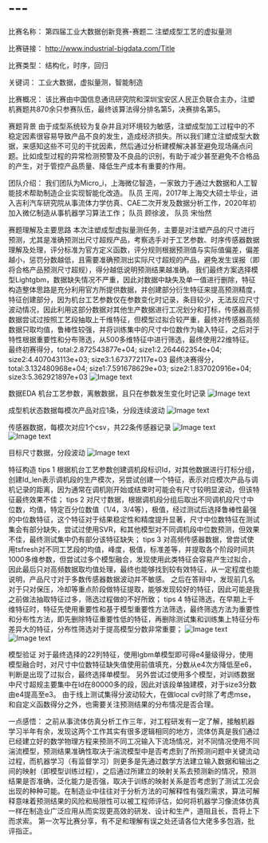 # ---

比赛名称：
第四届工业大数据创新竞赛-赛题二 注塑成型工艺的虚拟量测

比赛链接：
http://www.industrial-bigdata.com/Title

比赛类型：
结构化，时序，回归

关键词：
工业大数据，虚拟量测，智能制造

比赛概况：
该比赛由中国信息通讯研究院和深圳宝安区人民正负联合主办，注塑机赛题共870余只参赛队伍，最终该算法得分排名第5，决赛排名第5。

赛题背景
由于成型系统较为复杂并且对环境较为敏感，注塑成型加工过程中的不稳定因素很容易导致产品不良的发生，造成经济损失。所以我们建立注塑成型大数据，来感知这些不可见的干扰因素，然后通过分析建模解决甚至避免现场痛点问题。比如成型过程的异常检测预警及不良品的识别，有助于减少甚至避免不合格品的产生，对于管控产品质量、降低生产成本有重要的作用。

团队介绍：
我们团队为Micro_i，上海微亿智造，一家致力于通过大数据和人工智能技术帮助制造企业实现智能化改造。
队员 王闯，2017年上海交大硕士毕业，进入吉利汽车研究院从事流体力学仿真、CAE二次开发及数据分析工作，2020年初加入微亿制造从事机器学习算法工作；
队员 顾徐波，
队员 宋怡然

赛题理解及主要思路
本次注塑成型虚拟量测任务，主要是对注塑产品的尺寸进行预测，尤其是准确预测出尺寸超规产品，考察选手对于工艺参数、时序传感器数据理解及处理，评分标准为官方定义函数，评分规则根据预测值与实际值偏差，偏差越小，惩罚分数越低，且需要准确预测出实际尺寸超规的产品，避免发生误报（即将合格产品预测尺寸超规），得分越低说明预测结果越准确。
我们最终方案选择模型Lightgbm，数据缺失情况不严重，因此对数据中缺失及单一值进行删除，特征构造整体思路是充分利用官方所提供数据，并创建部分衍生特征来提高预测精度，特征创建部分，因为机台工艺参数仅在参数变化时记录，条目较少，无法反应尺寸波动情况，因此利用这部分数据对其他生产数据进行工况划分和打标，传感器高频数据尝试过按照工艺段抽取上千维特征，但模型过拟合较严重，最终对传感器高频数据只取均值，鲁棒性较强，并将训练集中的尺寸中位数作为输入特征，之后对于特性根据重要性和分布筛选，从500多维特征中进行筛选，最终使用22维特征。
最终初赛得分，total:2.872543877e+04; size1:2.264462354e+04; size2:4.407043113e+03; size3:1.673772117e+03
最终决赛得分，total:3.132480968e+04; size1:7.591678629e+03; size2:1.837020916e+04; size3:5.362921897e+03
![Image text](https://github.com/chuangwang1991/VirtualMeasurement_molding/blob/main/pics/%E6%8A%80%E6%9C%AF%E6%9E%B6%E6%9E%84.png)


数据EDA
机台工艺参数，离散数据，且只在参数发生变化时记录
![Image text](https://github.com/chuangwang1991/VirtualMeasurement_molding/blob/main/pics/%E6%9C%BA%E5%8F%B0%E5%B7%A5%E8%89%BA%E5%8F%82%E6%95%B0.png)

成型机状态数据每模次产品对应1条，分段连续波动
![Image text](https://github.com/chuangwang1991/VirtualMeasurement_molding/blob/main/pics/%E6%88%90%E5%9E%8B%E6%9C%BA%E7%8A%B6%E6%80%81%E5%8F%82%E6%95%B0.png)


传感器数据，每模次对应1个csv，共22条传感器记录
![Image text](https://github.com/chuangwang1991/VirtualMeasurement_molding/blob/main/pics/%E4%BC%A0%E6%84%9F%E5%99%A8%E6%95%B0%E6%8D%AE-sensor1.png)
![Image text](https://github.com/chuangwang1991/VirtualMeasurement_molding/blob/main/pics/%E4%BC%A0%E6%84%9F%E5%99%A8%E6%95%B0%E6%8D%AE.png)


目标尺寸数据，分段波动
![Image text](https://github.com/chuangwang1991/VirtualMeasurement_molding/blob/main/pics/%E5%B0%BA%E5%AF%B8%E6%95%B0%E6%8D%AE.png)



特征构造
tips 1
根据机台工艺参数创建调机段标识Id，对其他数据进行打标分组，创建Id_len表示调机段的生产模次，另尝试创建一个特征，表示对应模次产品与调机记录的距离，因为通常在调机刚开始或结束时可能会有尺寸较明显波动，但该特征最终效果不佳；
tips 2
对尺寸数据，根据调机段分组后取出不同调机段尺寸中位数，均值，特定百分位数值（1/4，3/4等），极值，经过测试后选择鲁棒性最强的中位数特征，这个特征对于结果稳定性和精度提升显著，尺寸中位数特征在测试集会有部分缺失，尝试过使用SVR，和其他模型对不同调机段中位数预测，但效果不佳，最终测试集中仍有部分该特征缺失；
tips 3
对高频传感器数据，曾尝试使用tsfresh对不同工艺段的均值，峰度，极值，标准差等，并提取各个阶段时间共1000多维参数，但尝试过多个模型融合，发现使用此类特征会容易产生过拟合，因此最后只对高频数据取均值处理，最终也能够找到较有效特征，从一定程度也能说明，产品尺寸对于多数传感器数据波动并不敏感。
之后在答辩中，发现前几名对于只对保压，冷却等重点阶段做特征提取，能够发现较好的特征，因此可能是我之前做法抽取特征过多，筛选过程做的不好所致；
tips 4
特征筛选，在早期上千维特征时，特征先使用重要性和基于模型重要性方法筛选，最终筛选方法为重要性和分布性方法，即先删除特征重要性低的特征，再删除测试集和训练集上特征分布差异大的特征，分布性筛选对于提高模型分数非常重要；
![Image text](https://github.com/chuangwang1991/VirtualMeasurement_molding/blob/main/pics/%E5%88%86%E5%B8%83%E8%89%AF%E5%A5%BD.png)
![Image text](https://github.com/chuangwang1991/VirtualMeasurement_molding/blob/main/pics/%E5%88%86%E5%B8%83%E8%BE%83%E5%B7%AE.png)



模型验证
对于最终选择的22列特征，使用lgbm单模型即可得e4量级得分，使用模型融合时，对尺寸中位数特征缺失值使用前值填充，分数从e4次方降低至e6，判断是出现了过拟合，最终选择单模型。
另外尝试过使用多个模型，对训练数据中尺寸超规主要集中在Id在80000多的段，因此对该段单独建模，对于size3分数由e4提高至e3。
由于线上测试集得分波动较大，在做local cv时除了考虑mse，和自定义函数得分之外，也需要关注预测结果的分布情况是否合理。

一点感悟：
之前从事流体仿真分析工作三年，对工程研发有一定了解，接触机器学习半年有余，发现这两个工作其实有很多逻辑相同的地方，流体仿真是我们通过已经建立好的数学物理方程来预测不同工况输入下流场情况，对不同情况使用不同湍流模型，预测结果准确性取决于湍流模型中是否考虑到了所预测问题中关键流动过程，而机器学习（有监督学习）则更多是先通过数学方法建立输入数据和输出之间的映射（即模型训练过程），之后通过所建立的映射关系去预测新的情况，预测结果是否准确，泛化能力是否强，取决于训练的映射关系是否考虑到了测试工况会出现的种种可能。在制造业中往往对于分析方法的可解释性有强烈需求，算法可解释意味着预测结果的风险和局限性可以被工程师评估，如何将机器学习像流体仿真一样在制造业广泛应用从而实现更高效的研发、设计和生产，道阻且长，吾将上下而求索。
第一次写比赛分享，有不足和理解有误之处还请各位大佬多多包涵，批评指正。

